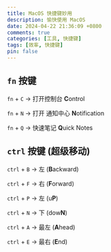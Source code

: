```yaml
---
title: MacOS 快捷键妙用
description: 愉快使用 MacOS
date: 2024-04-22 21:36:09 +0800
comments: true
categories: [工具, 快捷键]
tags: [效率, 快捷键]
pin: false 
---
```


## `fn` 按键

`fn` + `C` -> 打开控制台 **C**ontrol

`fn` + `N` -> 打开 通知中心 **N**otification

`fn` + `Q` -> 快速笔记 **Q**uick Notes





## `ctrl` 按键 (超级移动)

`ctrl` + `B` -> 左 (**B**ackward)

`ctrl` + `F` -> 右 (**F**orward)

`ctrl` + `P` -> 左 (u**P**)

`ctrl` + `N` -> 下 (dow**N**)

`ctrl` + `A` -> 最左 (**A**head)

`ctrl` + `E` -> 最右 (**E**nd)